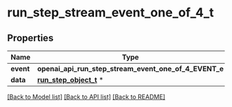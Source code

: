 # run_step_stream_event_one_of_4_t

## Properties
Name | Type | Description | Notes
------------ | ------------- | ------------- | -------------
**event** | **openai_api_run_step_stream_event_one_of_4_EVENT_e** |  | 
**data** | [**run_step_object_t**](run_step_object.md) \* |  | 

[[Back to Model list]](../README.md#documentation-for-models) [[Back to API list]](../README.md#documentation-for-api-endpoints) [[Back to README]](../README.md)


